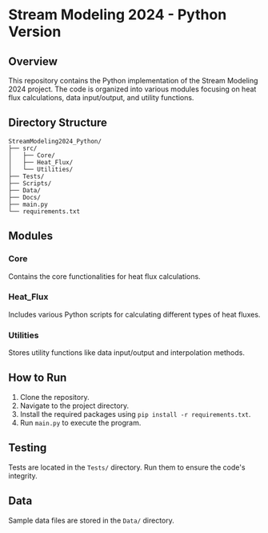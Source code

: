 # Stream Modeling 2024 - Python Version

## Overview

This repository contains the Python implementation of the Stream Modeling 2024 project. The code is organized into various modules focusing on heat flux calculations, data input/output, and utility functions.

## Directory Structure

    StreamModeling2024_Python/
    ├── src/
    │   ├── Core/
    │   ├── Heat_Flux/
    │   └── Utilities/
    ├── Tests/
    ├── Scripts/
    ├── Data/
    ├── Docs/
    ├── main.py
    └── requirements.txt


## Modules

### Core

Contains the core functionalities for heat flux calculations.

### Heat_Flux

Includes various Python scripts for calculating different types of heat fluxes.

### Utilities

Stores utility functions like data input/output and interpolation methods.

## How to Run

1. Clone the repository.
2. Navigate to the project directory.
3. Install the required packages using `pip install -r requirements.txt`.
4. Run `main.py` to execute the program.

## Testing

Tests are located in the `Tests/` directory. Run them to ensure the code's integrity.

## Data

Sample data files are stored in the `Data/` directory.

